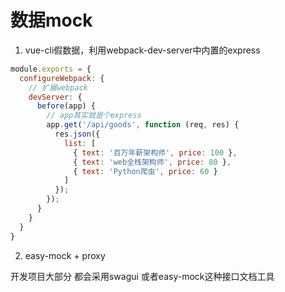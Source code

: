# 数据mock

1. vue-cli假数据，利用webpack-dev-server中内置的express

```js
module.exports = {
  configureWebpack: {
    // 扩展webpack
    devServer: {
      before(app) {
        // app其实就是个express
        app.get('/api/goods', function (req, res) {
          res.json({
            list: [
              { text: '百万年薪架构师', price: 100 },
              { text: 'web全栈架构师', price: 80 },
              { text: 'Python爬虫', price: 60 }
            ]
          });
        });
      }
    }
  }
}
```

2. easy-mock + proxy

开发项目大部分 都会采用swagui 或者easy-mock这种接口文档工具

